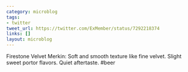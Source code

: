 ```yaml
---
category: microblog
tags:
- twitter
tweet_url: https://twitter.com/ExMember/status/7292218374
links: []
layout: microblog
---
```

Firestone Velvet Merkin: Soft and smooth texture like fine velvet. Slight sweet portor flavors. Quiet aftertaste. #beer
